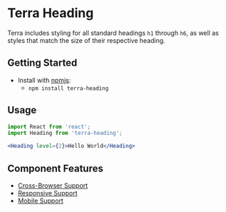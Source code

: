 # Terra Heading

Terra includes styling for all standard headings `h1` through `h6`, as well as styles that match the size of their respective heading.

## Getting Started

- Install with [npmjs](https://www.npmjs.com):
  - `npm install terra-heading`

## Usage

```jsx
import React from 'react';
import Heading from 'terra-heading';

<Heading level={2}>Hello World</Heading>
```

## Component Features
* [Cross-Browser Support](https://github.com/cerner/terra-ui/blob/master/src/terra-dev-site/contributing/ComponentStandards.e.contributing.md#cross-browser-support)
* [Responsive Support](https://github.com/cerner/terra-ui/blob/master/src/terra-dev-site/contributing/ComponentStandards.e.contributing.md#responsive-support)
* [Mobile Support](https://github.com/cerner/terra-ui/blob/master/src/terra-dev-site/contributing/ComponentStandards.e.contributing.md#mobile-support)
